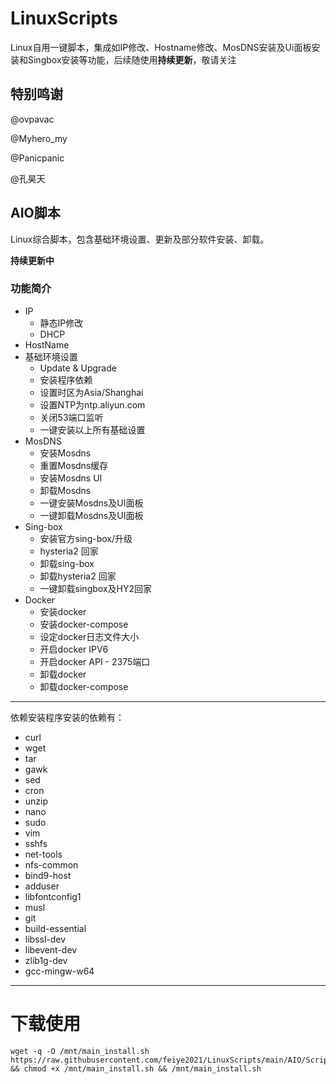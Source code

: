 # LinuxScripts
Linux自用一键脚本，集成如IP修改、Hostname修改、MosDNS安装及Ui面板安装和Singbox安装等功能，后续随使用**持续更新**，敬请关注

## 特别鸣谢
@ovpavac

@Myhero_my 

@Panicpanic 

@孔昊天

## AIO脚本
Linux综合脚本，包含基础环境设置、更新及部分软件安装、卸载。

**持续更新中**

### 功能简介
 - IP
   - 静态IP修改
   - DHCP
 - HostName
 - 基础环境设置
   - Update & Upgrade
   - 安装程序依赖
   - 设置时区为Asia/Shanghai
   - 设置NTP为ntp.aliyun.com
   - 关闭53端口监听
   - 一键安装以上所有基础设置
 - MosDNS
   - 安装Mosdns
   - 重置Mosdns缓存
   - 安装Mosdns UI
   - 卸载Mosdns
   - 一键安装Mosdns及UI面板
   - 一键卸载Mosdns及UI面板
 - Sing-box
   - 安装官方sing-box/升级
   - hysteria2 回家
   - 卸载sing-box
   - 卸载hysteria2 回家
   - 一键卸载singbox及HY2回家
 - Docker
   - 安装docker
   - 安装docker-compose
   - 设定docker日志文件大小
   - 开启docker IPV6
   - 开启docker API - 2375端口
   - 卸载docker
   - 卸载docker-compose
---
 依赖安装程序安装的依赖有：
 * curl
 * wget
 * tar
 * gawk
 * sed
 * cron
 * unzip
 * nano
 * sudo
 * vim
 * sshfs
 * net-tools
 * nfs-common
 * bind9-host
 * adduser
 * libfontconfig1
 * musl
 * git
 * build-essential
 * libssl-dev
 * libevent-dev
 * zlib1g-dev
 * gcc-mingw-w64
---

# 下载使用
```shell
wget -q -O /mnt/main_install.sh https://raw.githubusercontent.com/feiye2021/LinuxScripts/main/AIO/Scripts/main_install.sh && chmod +x /mnt/main_install.sh && /mnt/main_install.sh
```
